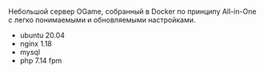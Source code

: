 Небольшой сервер OGame, собранный в Docker по принципу All-in-One с легко понимаемыми и обновляемыми настройками.

 * ubuntu 20.04
 * nginx 1.18
 * mysql
 * php 7.14 fpm
